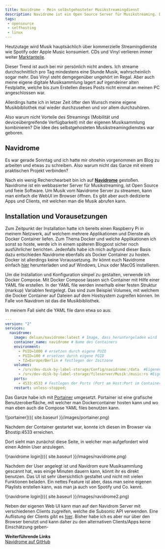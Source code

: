 ```yaml
---
title: Navidrome - Mein selbstgehosteter Musikstreamingdienst
description: Navidrome ist ein Open Source Server für Musikstreaming. Dieser Beitrag zeigt wie man Navidrome als Docker Container selber hosten kann.
tags:
 - opensource
 - selfhosting
 - linux
---
```


Heutzutage wird Musik hauptsächlich über kommerzielle Streamingdienste wie Spotify oder Apple Music konsumiert. CDs und Vinyl verlieren immer weiter [Marktanteile](https://www.heise.de/newsticker/meldung/Marktanteil-von-Musik-Streaming-in-Deutschland-waechst-auf-46-4-Prozent-4328080.html).

Dieser Trend ist auch bei mir persönlich nicht anders. Ich streame durchschnittlich pro Tag mindestens eine Stunde Musik, wahrscheinlich sogar mehr. Das Vinyl steht demgegenüber ungehört im Regal. Aber auch meine eigene digitale Musiksammlung lagert auf irgendeiner alten Festplatte, welche bis zum Erstellen dieses Posts nicht einmal an meinen PC angeschlossen war.

Allerdings hatte ich in letzer Zeit öfter den Wunsch meine eigene Musikbibliothek mal wieder durchzusehen und vor allem durchzuhören.

Also warum nicht Vorteile des Streamings (Mobilität und deviceübergreifende Verfügbarkeit) mit der eigenen Musiksammlung kombinieren? Die Idee des selbstgehosteten Musikstreamingdienstes war geboren.

## Navidrome

Es war gerade Sonntag und ich hatte mir ohnehin vorgenommen am Blog zu arbeiten und etwas zu schreiben. Also warum nicht das Ganze mit einem praktischen Projekt verbinden?
 
Nach ein wenig Recherchearbeit bin ich auf [**Navidrome**](https://www.navidrome.org/) gestoßen. Navidrome ist ein webbasierter Server für Musikstreaming, ist Open Source und freie Software. Um Musik vom Navidrome Server zu streamen, kann man einfach die WebUI im Browser öffnen. Es gibt aber auch dedizierte Apps und Clients, mit welchen man die Musik abrufen kann.


## Installation und Vorausetzungen

Zum Zeitpunkt der Installation hatte ich bereits einen Raspberry Pi in meinem Netzwerk, auf welchem mehrere Applikationen und Dienste als Docker Container liefen. Zum Thema Docker und welche Applikationen ich sonst so hoste, werde ich in einem späteren Blogpost sicher noch ausführlicher berichten. Jedenfalls habe ich mich aufgrund dieser Basis dazu entschieden Navidrome ebenfalls als Docker Container zu hosten. Docker ist allerdings keine Voraussetzung. Ihr könnt euch Navidrome einfach [hier](https://www.navidrome.org/docs/installation/pre-built-binaries/) herunterladen und auf Windows, Linux oder MacOS installieren.

Um die Installation und Konfiguration simpel zu gestalten, verwende ich Docker Compose. Mit Docker Compose lassen sich Container mit Hilfe einer YAML file erstellen. In der YAML file werden innerhalb einer festen Struktur (markup) Variablen festgelegt. Das sind zum Beispiel Volumes, mit welchem die Docker Container auf Dateien auf dem Hostsystem zugreifen können. Im Falle von Navidrom ist das die Musikbibliothek.

In meinem Fall sieht die YAML file dann etwa so aus:


```yml
---
version: "2"
services:
  navidrome:
    image: deluan/navidrome:latest # Image, dass heruntergeladen wird
    container_name: navidrome # Name des Containers
    environment:
      - PUID=1000 # ersetzen durch eigene PUID
      - PGID=100 # ersetzen durch eigene PGID
      - TZ=Europe/Berlin # festlegen der Zeitzone
    volumes:
      - /srv/dev-disk-by-label-storage/Config/navidrome:/data  #Eigenen Pfad vor :/data einfügen
      - /srv/dev-disk-by-label-storage/fileserver/Musik:/music:ro #Eigener Pfad vor :/music:ro einsetzen     
    ports:
      - 4533:4533 # Festlegen der Ports (Port am Host:Port im Container)
    restart: unless-stopped;
```
  


  
Das Ganze habe ich mit [Portainer](https://www.portainer.io/) umgesetzt. Portainer ist eine grafische Benutzeroberfläche, mit welcher man Dockercontainer hosten kann und wo man eben auch die Compose YAML files benutzen kann.

![portainer]({{ site.baseurl }}/images/portainer.png)


Nachdem der Container gestartet war, konnte ich diesen im Browser via $hostip:4533 erreichen.


Dort sieht man zunächst diese Seite, in welcher man aufgefordert wird einen Admin User anzulegen. 

![navidrome login]({{ site.baseurl }}/images/navidrome.png)

Nachdem der User angelegt ist und Navidrom eure Musiksammlung gescannt hat, was einige Minuten dauern kann, könnt ihr es direkt benutzen. Das UI ist sehr übersichtlich gestaltet und nicht mit vielen Funktionen beladen. Ein nettes Feature ist aber, dass man seine eigenen Playlists erstellen kann, was man ja auch von Spotify und Co. kennt.

![navidrome login]({{ site.baseurl }}/images/navidrome2.png)


Neben der eigenen Web UI kann man auf den Navidrom Server mit verschiedenen Clients zugreifen, welche die Subsonic API verwenden. Eine Auflistung der Clients gibt es [hier](https://www.navidrome.org/docs/overview/). Bisher habe ich es aber nur über den Browser benutzt und kann daher zu den alternativen Clients/Apps keine Einschätzung geben-


**Weiterführende Links**  
[Navidrome auf GitHub](https://github.com/navidrome/navidrome/)







